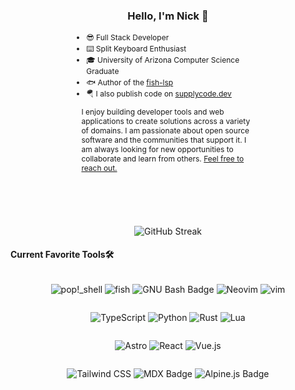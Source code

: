 <h3 align="center">Hello, I'm Nick 👋</h3> 
<div style="text-align: left; max-width: 60%; line-height: 1.5em;font-size: 9pt; margin-left: auto; margin-right: auto;">

- 😎 Full Stack Developer
- ⌨️  Split Keyboard Enthusiast 
- 🎓 University of Arizona Computer Science Graduate
- 🐟 Author of the [fish-lsp](https://github.com/ndonfris/fish-lsp)
- 🪂 I also publish code on [supplycode.dev](https://www.supplycode.dev)
</div>
<div style="font-size: 9pt; margin-right: auto; margin-left: auto; max-width: 55%;">

I enjoy building developer tools and web applications to create solutions across a variety of domains. 
I am passionate about open source software and the communities that support it.
I am always looking for new opportunities to collaborate and learn from others.
<a href="mailto:donfris.nick@gmail.com">Feel free to reach out.</a>

</div>
<!-- <hr /> -->
<div style="height: 1.5%"></div>
<p align="center">
    <img src="https://streak-stats.demolab.com?user=ndonfris&theme=transparent&exclude_days=Sun%2CSat" alt="GitHub Streak"/>  
</p>
<!-- <hr /> -->
<h4>Current Favorite Tools🛠️</h4>
<div style="display: flex; justify-content: space-between; flex-direction: column; text-wrap: no-wrap;" align="center">

![pop!_shell](https://img.shields.io/badge/pop!__shell-48B9C7?style=for-the-badge&logo=Linux&logoColor=white)
![fish](https://img.shields.io/badge/fish-black?style=for-the-badge&logo=firefish&color=7b81d1&logoColor=white)
![GNU Bash Badge](https://img.shields.io/badge/GNU%20Bash-4EAA25?logo=gnubash&color=1e2132&logoColor=white&style=for-the-badge)
![Neovim](https://img.shields.io/badge/NeoVim-black.svg?&style=for-the-badge&logo=neovim&logoColor=white)
![vim](https://img.shields.io/badge/Vim-black?style=for-the-badge&logo=vim&logoColor=white&color=black)

</div>
<div style="display: flex; justify-content: space-between; flex-direction: column; text-wrap: no-wrap;margin-left: auto; margin-right: auto;" align='center'>

![TypeScript](https://img.shields.io/badge/typescript-%23007ACC.svg?style=for-the-badge&logo=typescript&logoColor=white)
![Python](https://img.shields.io/badge/Python-%2314354C.svg?style=for-the-badge&logo=python&logoColor=white)
![Rust](https://img.shields.io/badge/Rust-%23000000.svg?style=for-the-badge&logo=rust&logoColor=white)
![Lua](https://img.shields.io/badge/Lua-%232C2D72.svg?style=for-the-badge&logo=lua&logoColor=white)

</div>
<div style="display: flex; justify-content: space-around; flex-direction: column;margin-left: 2rem; margin-right: 2rem;" align='center'>

![Astro](https://img.shields.io/badge/astro-%232C2052.svg?style=for-the-badge&logo=astro&logoColor=white)
![React](https://img.shields.io/badge/React-%2320232a.svg?style=for-the-badge&logo=react&logoColor=%2361DAFB)
![Vue.js](https://img.shields.io/badge/Vue.js-%2335495e.svg?style=for-the-badge&logo=vue.js&logoColor=%4FC08D)
<!-- ![Next.js](https://img.shields.io/badge/next.js-%23000000.svg?style=for-the-badge&logo=next.js&logoColor=white) -->

![Tailwind CSS](https://img.shields.io/badge/tailwindcss-%2338B2AC.svg?style=for-the-badge&logo=tailwind-css&logoColor=white)
![MDX Badge](https://img.shields.io/badge/MDX-1B1F24?logo=mdx&logoColor=fff&style=for-the-badge)
![Alpine.js Badge](https://img.shields.io/badge/Alpine.js-8BC0D0?logo=alpinedotjs&logoColor=fff&style=for-the-badge)

</div>

<!-- > This list does NOT include all tools I have used or am familiar with -->

<!-- ![Linux](https://img.shields.io/badge/OS-Linux?&style=for-the-badge?&logo=linux&logoColor=white) -->
<!-- ![Pop!_OS Badge](https://img.shields.io/badge/Pop!__OS-48B9C7?logo=popos&logoColor=fff) -->
<!-- ![ wm - fish ](https://img.shields.io/static/v1?label=shell&message=fish&color=2ea44f&logo=gnometerminal) -->
<!-- ![Shell Script](https://img.shields.io/badge/shell-fish-%23121011.svg?&color=blue&logo=gnu-bash&logoColor=white) -->
<!-- ![Pop!\_OS](https://img.shields.io/static/v1?label=&message=pop!_os&color=7b81d1&logo=Pop!_OS&logoColor=white) -->
<!-- ![NodeJS](https://img.shields.io/badge/node.js-6DA55F?style=for-the-badge&logo=node.js&logoColor=white) -->
<!-- ![CSS3](https://img.shields.io/badge/CSS3-%231572B6.svg?style=for-the-badge&logo=css3&logoColor=white) -->
<!-- ![HTML5](https://img.shields.io/badge/HTML5-%23E34F26.svg?style=for-the-badge&logo=html5&logoColor=white) -->
<!-- ![Sass](https://img.shields.io/badge/Sass-%23CC6699.svg?style=for-the-badge&logo=sass&logoColor=white) -->
<!-- ![MDX](https://img.shields.io/badge/MDX-%23F9AC00.svg?style=for-the-badge&logo=mdx&logoColor=white) -->
<!---->
<!---->
<!-- ![Express.js](https://img.shields.io/badge/express.js-%23404d59.svg?style=for-the-badge&logo=express&logoColor=%2361DAFB) -->
<!-- ![GraphQL](https://img.shields.io/badge/GraphQL-%23E10098.svg?style=for-the-badge&logo=graphql&logoColor=white) -->
<!-- ![Supabase](https://img.shields.io/badge/supabase-%2333CCFF.svg?style=for-the-badge&logo=supabase&logoColor=white) -->
<!-- ![MongoDB](https://img.shields.io/badge/MongoDB-%234ea94b.svg?style=for-the-badge&logo=mongodb&logoColor=white) -->
<!-- ![Postgres](https://img.shields.io/badge/postgres-%23316192.svg?style=for-the-badge&logo=postgresql&logoColor=white) -->
<!---->
<!-- [![Made with MongoDB](https://img.shields.io/badge/MongoDB-3-blue?logo=mongodb&logoColor=white)](https://www.mongodb.com/ "Go to MongoDB homepage") -->
<!---->
<!-- [![fish](https://img.shields.io/badge/fish-black?logo=firefish&logoColor=7b81d1&messsageColor=7b81d1)](https://fish-shell.com/ "go to fish") -->
<!-- [![bash](https://img.shields.io/badge/bash-black?logo=powerShell&logoColor=blue)](https://bash.com/ "go to bash") -->
<!-- [![Neovim](https://img.shields.io/badge/Neovim-black?logo=neovim&logoColor=blue)](https://neovim.io/ "Go to Neovim homepage") -->
<!-- [![vim](https://img.shields.io/badge/Vim-black?logo=vim&logoColor=green)](https://neovim.io/ "Go to Neovim homepage") -->
<!-- ![TypeScript Badge](https://img.shields.io/badge/TypeScript-3178C6?logo=typescript&logoColor=fff&style=flat) -->
<!-- [![TypeScript](https://img.shields.io/badge/TypeScript-black?logo=typescript&logoColor=white)](https://www.typescriptlang.org/ "Go to TypeScript homepage") -->
<!-- [![Astro](https://img.shields.io/badge/Astro-black?logo=astro&logoColor=white)](https://astro.build/ "Go to Astro homepage") -->
<!-- [![Express.js](https://img.shields.io/badge/Express.js-black?logo=express&logoColor=white)](https://expressjs.com/ "Go to Express.js homepage") -->
<!-- [![NodeJS](https://img.shields.io/badge/NodeJS-black?logo=node.js&logoColor=white)](https://nodejs.org/ "Go to NodeJS homepage") -->
<!-- [![MongoDB](https://img.shields.io/badge/MongoDB-black?logo=mongodb&logoColor=white)](https://www.mongodb.com/ "Go to MongoDB homepage") -->
<!-- [![Postgres](https://img.shields.io/badge/Postgres-black?logo=postgresql&logoColor=white)](https://www.postgresql.org/ "Go to Postgres homepage") -->
<!-- [![Made with MongoDB](https://img.shields.io/badge/MongoDB-3-blue?logo=mongodb&logoColor=white)](https://www.mongodb.com/ "Go to MongoDB homepage") -->
<!-- [![Hosted with GH Pages](https://img.shields.io/badge/Hosted_with-GitHub_Pages-blue?logo=github&logoColor=white)](https://pages.github.com/ "Go to GitHub Pages homepage") -->
<!---->
<!-- [![fish](https://img.shields.io/badge/fish-black?logo=powerShell&logoColor=white)](https://fish-shell.com/ "go to fish") -->
<!-- [![bash](https://img.shields.io/badge/bash-black?logo=powerShell&logoColor=blue)]() -->
<!-- [![Neovim](https://img.shields.io/badge/Neovim-black?logo=neovim&logoColor=white)](https://neovim.io/ "Go to Neovim homepage") -->
<!-- [![TypeScript](https -->
<!---->
<!-- [![Hosted with GH Pages](https://img.shields.io/badge/Hosted_with-GitHub_Pages-blue?logo=github&logoColor=white)](https://pages.github.com/ "Go to GitHub Pages homepage") -->
<!--
**ndonfris/ndonfris** is a ✨ _special_ ✨ repository because its `README.md` (this file) appears on your GitHub profile.

Here are some ideas to get you started:

- 🔭 I’m currently working on ...
- 🌱 I’m currently learning ...
- 👯 I’m looking to collaborate on ...
- 🤔 I’m looking for help with ...
- 💬 Ask me about ...
- 📫 How to reach me: ...
- 😄 Pronouns: ...
- ⚡ Fun fact: ...
-->
